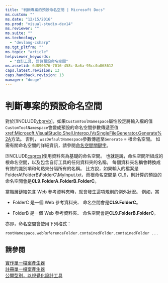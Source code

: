 ```yaml
---
title: "判斷專案的預設命名空間 | Microsoft Docs"
ms.custom: ""
ms.date: "12/15/2016"
ms.prod: "visual-studio-dev14"
ms.reviewer: ""
ms.suite: ""
ms.technology: 
  - "devlang-csharp"
ms.tgt_pltfrm: ""
ms.topic: "article"
helpviewer_keywords: 
  - "自訂工具, 計算預設命名空間"
ms.assetid: 6d890676-7016-458c-8a6a-95cc0a068612
caps.latest.revision: 13
caps.handback.revision: 13
manager: "douge"
---
```

# 判斷專案的預設命名空間
對於[!INCLUDE[vbprvb](../code-quality/includes/vbprvb_md.md)]，如果`CustomToolNamespace`屬性設定將輸入檔的值`CustomToolNamespace`會變成預設的命名空間參數傳遞至值<xref:Microsoft.VisualStudio.Shell.Interop.IVsSingleFileGenerator.Generate%2A>方法。  否則， `wszDefaultNamespace`參數傳遞至`Generate` \= 根命名空間。  如需有關命名空間的詳細資訊，請參閱[命名空間關鍵字](/dotnet/csharp/language-reference/keywords/namespace-keywords)。  
  
 [!INCLUDE[csprcs](../data-tools/includes/csprcs_md.md)]使用資料夾為基礎的命名空間。  也就是說，命名空間所組成的根命名空間，以及包含自訂工具的任何資料夾的名稱。  每個資料夾名稱會轉換成有效的識別項和句點來分隔所有的名稱。  比方說，如果輸入的檔案是 FolderA\\FolderB\\FolderC\\MyInput.txt，而根命名空間是 CL9，則計算的預設的命名空間會是**CL9.FolderA.FolderB.FolderC**。  
  
 當階層鏈結包含 Web 參考資料夾時，就會發生這項規則的例外狀況。  例如，當  
  
-   FolderC 是一個 Web 參考資料夾、 命名空間會是**CL9.FolderC**。  
  
-   FolderB 是一個 Web 參考資料夾、 命名空間會是**CL9.FolderB.FolderC**。  
  
 亦即，命名空間會使用下列格式：  
  
```  
rootNamespace.webReferenceFolder.containedFolder.containedFolder ...  
```  
  
## 請參閱  
 [實作單一檔案產生器](../extensibility/internals/implementing-single-file-generators.md)   
 [註冊單一檔案產生器](../extensibility/internals/registering-single-file-generators.md)   
 [公開型別，以視覺化設計工具](../extensibility/internals/exposing-types-to-visual-designers.md)
